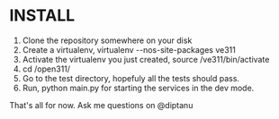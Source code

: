 
INSTALL
=======================

1. Clone the repository somewhere on your disk
2. Create a virtualenv, virtualenv --nos-site-packages ve311
3. Activate the virtualenv you just created, source <path-to>/ve311/bin/activate
4. cd <path-to>/open311/
5. Go to the test directory, hopefuly all the tests should pass.
6. Run, python main.py for starting the services in the dev mode.

That's all for now. Ask me questions on @diptanu
